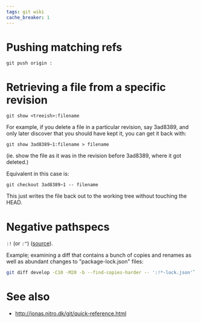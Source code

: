 ```yaml
---
tags: git wiki
cache_breaker: 1
---
```


# Pushing matching refs

    git push origin :

# Retrieving a file from a specific revision

    git show <treeish>:filename

For example, if you delete a file in a particular revision, say 3ad8389, and only later discover that you should have kept it, you can get it back with:

    git show 3ad8389~1:filename > filename

(ie. show the file as it was in the revision before 3ad8389, where it got deleted.)

Equivalent in this case is:

    git checkout 3ad8389~1 -- filename

This just writes the file back out to the working tree without touching the HEAD.

# Negative pathspecs

`:!` (or `:^`) ([source](https://stackoverflow.com/questions/5685007/making-git-log-ignore-changes-for-certain-paths)).

Example; examining a diff that contains a bunch of copies and renames as well as abundant changes to "package-lock.json" files:

```sh
git diff develop -C10 -M20 -b --find-copies-harder -- ':!*-lock.json'`
```

# See also

-   <http://jonas.nitro.dk/git/quick-reference.html>
